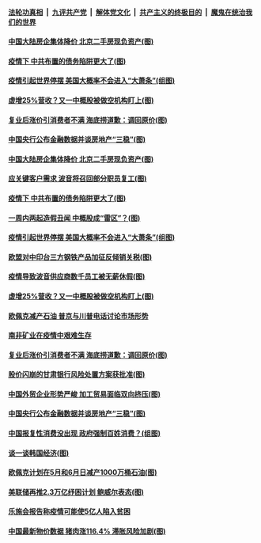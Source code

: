 ####  [法轮功真相](../../../../basic/blob/master/README.md?t=04121930) &nbsp;|&nbsp; [九评共产党](../../../../9ping.md/blob/master/README.md?t=04121930) &nbsp;|&nbsp; [解体党文化](../../../../jtdwh.md/blob/master/README.md?t=04121930)  &nbsp;|&nbsp; [共产主义的终极目的](../../../../gczydzjmd.md/blob/master/README.md?t=04121930) &nbsp;|&nbsp; [魔鬼在统治我们的世界](../../../../mgztzwmdsj.md/blob/master/README.md?t=04121930) 

#### [中国大陆房企集体降价 北京二手房现负资产(图)](../pages/p5/929541.md?t=04121930) 

#### [疫情下 中共布置的债务陷阱更大了(图)](../pages/p5/929471.md?t=04121930) 

#### [疫情引起世界停摆 美国大概率不会进入“大萧条”(组图)](../pages/p5/929482.md?t=04121930) 

#### [虚增25%营收？又一中概股被做空机构盯上(图)](../pages/p5/929457.md?t=04121930) 

#### [复业后涨价引消费者不满 海底捞道歉：调回原价(图)](../pages/p5/929416.md?t=04121930) 

#### [中国央行公布金融数据并谈房地产“三稳”(图)](../pages/p5/929366.md?t=04121930) 

#### [中国大陆房企集体降价 北京二手房现负资产(图)](../pages/p5/929541.md?t=04121930) 

#### [应关键客户需求 波音将召回部分职员复工(图)](../pages/p5/929546.md?t=04121930) 

#### [疫情下 中共布置的债务陷阱更大了(图)](../pages/p5/929471.md?t=04121930) 

#### [一周内两起造假丑闻 中概股成“雷区”？(图)](../pages/p5/929472.md?t=04121930) 

#### [疫情引起世界停摆 美国大概率不会进入“大萧条”(组图)](../pages/p5/929482.md?t=04121930) 

#### [欧盟对中印台三方钢铁产品加征反倾销关税(图)](../pages/p5/929496.md?t=04121930) 

#### [疫情导致波音供应商数千员工被无薪休假(图)](../pages/p5/929493.md?t=04121930) 

#### [虚增25%营收？又一中概股被做空机构盯上(图)](../pages/p5/929457.md?t=04121930) 

#### [欧佩克减产石油 普京与川普电话讨论市场形势](../pages/p5/929447.md?t=04121930) 

#### [南非矿业在疫情中艰难生存](../pages/p5/929446.md?t=04121930) 

#### [复业后涨价引消费者不满 海底捞道歉：调回原价(图)](../pages/p5/929416.md?t=04121930) 

#### [股价闪崩的甘肃银行风险处置方案获批准(图)](../pages/p5/929404.md?t=04121930) 

#### [中国外贸企业形势严峻 加工贸易面临双向挤压(图)](../pages/p5/929397.md?t=04121930) 

#### [中国央行公布金融数据并谈房地产“三稳”(图)](../pages/p5/929366.md?t=04121930) 

#### [中国报复性消费没出现 政府强制百姓消费？(组图)](../pages/p5/929331.md?t=04121930) 

#### [谈一谈韩国经济(图)](../pages/p5/929370.md?t=04121930) 

#### [欧佩克计划在5月和6月日减产1000万桶石油(图)](../pages/p5/929374.md?t=04121930) 

#### [美联储再推2.3万亿纾困计划 鲍威尔表态(图)](../pages/p5/929333.md?t=04121930) 

#### [乐施会报告称疫情可能使5亿人陷入贫困](../pages/p5/929329.md?t=04121930) 

#### [中国最新物价数据 猪肉涨116.4% 滞胀风险加剧(图)](../pages/p5/929299.md?t=04121930) 

